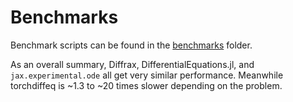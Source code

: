 # Benchmarks

Benchmark scripts can be found in the [benchmarks](https://github.com/patrick-kidger/diffrax/tree/main/benchmarks) folder.

As an overall summary, Diffrax, DifferentialEquations.jl, and `jax.experimental.ode` all get very similar performance. Meanwhile torchdiffeq is ~1.3 to ~20 times slower depending on the problem.
